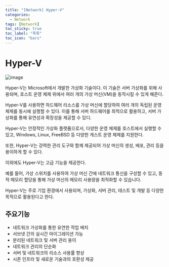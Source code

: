 ```yaml
---
title: "[Network] Hyper-V"
categories:
  - Network
tags: [Network]
toc_sticky: true
toc_label: "목록"
toc_icon: "bars"
---
```


# Hyper-V

![image](https://github.com/solfany/solfany.github.io/assets/123814718/b6d54713-4276-40eb-8b30-e4c440b70126)

Hyper-V는 Microsoft에서 개발한 가상화 기술이다.
이 기술은 서버 가상화를 위해 사용되며, 호스트 운영 체제 위에서 여러 개의 가상 머신(VM)을 동작시킬 수 있게 해준다.

Hyper-V를 사용하면 하드웨어 리소스를 가상 머신에 할당하여 여러 개의 독립된 운영 체제를 동시에 실행할 수 있다.
이를 통해 서버 하드웨어를 최적으로 활용하고, 서버 가상화를 통해 유연성과 확장성을 제공할 수 있디.

Hyper-V는 안정적인 가상화 플랫폼으로서, 다양한 운영 체제를 호스트에서 실행할 수 있고, Windows, Linux, FreeBSD 등 다양한 게스트 운영 체제를 지원한다.

또한, Hyper-V는 강력한 관리 도구와 함께 제공되어 가상 머신의 생성, 배포, 관리 등을 용이하게 할 수 있다.

이외에도 Hyper-V는 고급 기능을 제공한다.

예를 들어, 가상 스위치를 사용하여 가상 머신 간에 네트워크 통신을 구성할 수 있고, 동적 메모리 할당을 통해 가상 머신의 메모리 사용량을 최적화할 수 있습니다.

Hyper-V는 주로 기업 환경에서 사용되며, 가상화, 서버 관리, 테스트 및 개발 등 다양한 목적으로 활용된다고 한다.

## 주요기능

- 네트워크 가상화를 통한 유연한 작업 배치
- 서브넷 간의 실시간 마이그레이션 가능
- 분리된 네트워크 및 서버 관리 용이
- 네트워크 관리의 단순화
- 서버 및 네트워크의 리소스 사용률 향상
- 시존 인프라 및 새로운 기술과의 호환성 제공
